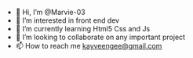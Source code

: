 - 👋 Hi, I’m @Marvie-03
- 👀 I’m interested in front end dev
- 🌱 I’m currently learning Html5 Css and Js
- 💞️ I’m looking to collaborate on any important project
- 📫 How to reach me kayveengee@gmail.com

<!---
Marvie-03/Marvie-03 is a ✨ special ✨ repository because its `README.md` (this file) appears on your GitHub profile.
You can click the Preview link to take a look at your changes.
--->
